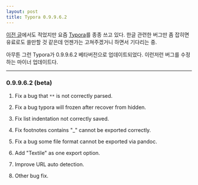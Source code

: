 ```yaml
---
layout: post
title: Typora 0.9.9.6.2
---
```


[이전 글](https://canorus.github.io/2016/07/27/note_apps/)에서도 적었지만 요즘 [Typora](http://typora.io)를 종종 쓰고 있다. 한글 관련한 버그만 좀 잡히면 유료로도 쓸만할 것 같은데 언젠가는 고쳐주겠거니 하면서 기다리는 중.

아무튼 그런 Typora가 0.9.9.6.2 베타버전으로 업데이트되었다. 이런저런 버그를 수정하는 마이너 업데이트다.

------

### 0.9.9.6.2 (beta)

1. Fix a bug that `**` is not correctly parsed.

2. Fix a bug typora will frozen after recover from hidden.

3. Fix list indentation not correctly saved.

4. Fix footnotes contains "_" cannot be exported correctly.

5. Fix a bug some file format cannot be exported via pandoc.

6. Add "Textile" as one export option.

7. Improve URL auto detection.

8. Other bug fix.